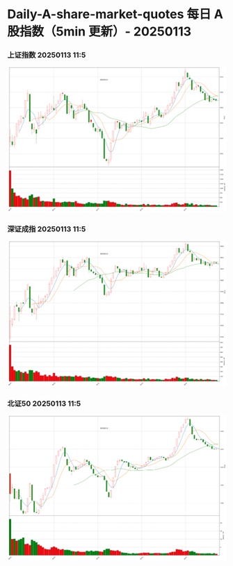 
# Daily-A-share-market-quotes 每日 A 股指数（5min 更新）- 20250113

### 上证指数 20250113 11:5
![](./fig/2025/1/20250113-sh000001.png)

### 深证成指 20250113 11:5
![](./fig/2025/1/20250113-sz399001.png)

### 北证50 20250113 11:5
![](./fig/2025/1/20250113-bj899050.png)
